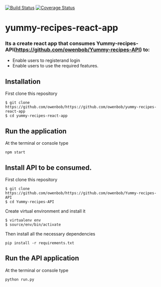
[![Build Status](https://travis-ci.org/owenbob/yummy-recipes-react-app.svg?branch=master)](https://travis-ci.org/owenbob/yummy-recipes-react-app)
[![Coverage Status](https://coveralls.io/repos/github/owenbob/yummy-recipes-react-app/badge.svg)](https://coveralls.io/github/owenbob/yummy-recipes-react-app)
# yummy-recipes-react-app

###  Its a create react app that consumes Yummy-recipes-API(https://github.com/owenbob/Yummy-recipes-API) to:
   * Enable users to registerand login 
   * Enable users to use the required features.

## Installation
First clone this repository
```
$ git clone https://github.com/owenbob/https://github.com/owenbob/yummy-recipes-react-app
$ cd yummy-recipes-react-app
```

## Run the application
At the terminal or console type
```
npm start
```
##  Install API to be consumed.
First clone this repository
```
$ git clone https://github.com/owenbob/https://github.com/owenbob/Yummy-recipes-API
$ cd Yummy-recipes-API
```
Create virtual environment and install it
```
$ virtualenv env
$ source/env/bin/activate
```
Then install all the necessary dependencies
```
pip install -r requirements.txt
```

## Run the API application
At the terminal or console type
```
python run.py


 


